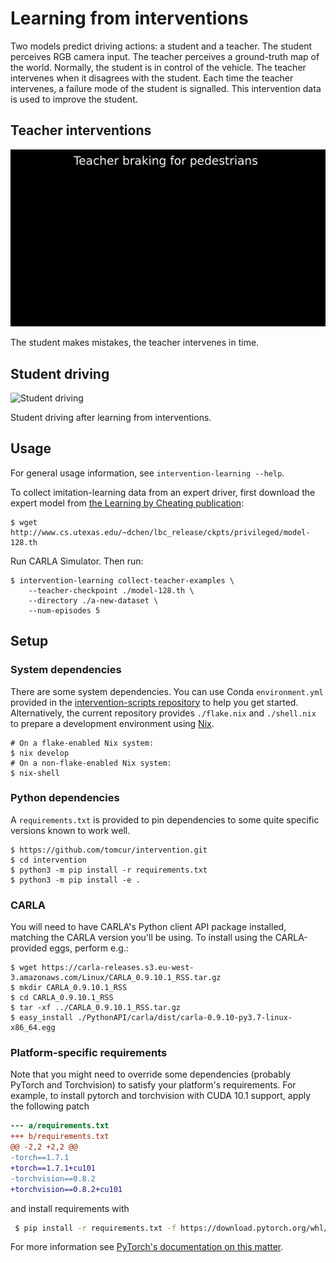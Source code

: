 # Learning from interventions

Two models predict driving actions: a student and a teacher. The student
perceives RGB camera input. The teacher perceives a ground-truth map of the
world. Normally, the student is in control of the vehicle. The teacher
intervenes when it disagrees with the student. Each time the teacher
intervenes, a failure mode of the student is signalled. This intervention data
is used to improve the student.

## Teacher interventions

![Interventions](assets/interventions.gif)

The student makes mistakes, the teacher intervenes in time.

## Student driving

![Student driving](assets/student.gif)

Student driving after learning from interventions.

## Usage

For general usage information, see `intervention-learning --help`.

To collect imitation-learning data from an expert driver, first download the
expert model from [the Learning by Cheating
publication](https://github.com/dotchen/LearningByCheating):

```shell
$ wget http://www.cs.utexas.edu/~dchen/lbc_release/ckpts/privileged/model-128.th
```

Run CARLA Simulator. Then run:

```shell
$ intervention-learning collect-teacher-examples \
    --teacher-checkpoint ./model-128.th \
    --directory ./a-new-dataset \
    --num-episodes 5
```

## Setup
### System dependencies

There are some system dependencies. You can use Conda `environment.yml`
provided in the [intervention-scripts
repository](https://github.com/beskhue/intervention-scripts) to help you get
started. Alternatively, the current repository provides `./flake.nix` and
`./shell.nix` to prepare a development environment using
[Nix](https://nixos.org).

```shell
# On a flake-enabled Nix system:
$ nix develop
# On a non-flake-enabled Nix system:
$ nix-shell
```

### Python dependencies

A `requirements.txt` is provided to pin dependencies to some quite specific
versions known to work well.

```shell
$ https://github.com/tomcur/intervention.git
$ cd intervention
$ python3 -m pip install -r requirements.txt
$ python3 -m pip install -e .
```

### CARLA

You will need to have CARLA's Python client API package installed, matching the
CARLA version you'll be using. To install using the CARLA-provided eggs,
perform e.g.:

```shell
$ wget https://carla-releases.s3.eu-west-3.amazonaws.com/Linux/CARLA_0.9.10.1_RSS.tar.gz
$ mkdir CARLA_0.9.10.1_RSS
$ cd CARLA_0.9.10.1_RSS
$ tar -xf ../CARLA_0.9.10.1_RSS.tar.gz
$ easy_install ./PythonAPI/carla/dist/carla-0.9.10-py3.7-linux-x86_64.egg
```

### Platform-specific requirements

Note that you might need to override some dependencies (probably PyTorch and
Torchvision) to satisfy your platform's requirements. For example, to install
pytorch and torchvision with CUDA 10.1 support, apply the following patch

```diff
--- a/requirements.txt
+++ b/requirements.txt
@@ -2,2 +2,2 @@
-torch==1.7.1
+torch==1.7.1+cu101
-torchvision==0.8.2
+torchvision==0.8.2+cu101
```

and install requirements with

```sh
 $ pip install -r requirements.txt -f https://download.pytorch.org/whl/torch_stable.html
```

For more information see [PyTorch's documentation on this
matter](https://pytorch.org/get-started/previous-versions/).
